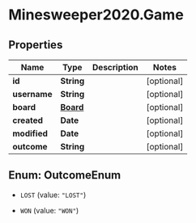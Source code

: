 # Minesweeper2020.Game

## Properties

Name | Type | Description | Notes
------------ | ------------- | ------------- | -------------
**id** | **String** |  | [optional] 
**username** | **String** |  | [optional] 
**board** | [**Board**](Board.md) |  | [optional] 
**created** | **Date** |  | [optional] 
**modified** | **Date** |  | [optional] 
**outcome** | **String** |  | [optional] 



## Enum: OutcomeEnum


* `LOST` (value: `"LOST"`)

* `WON` (value: `"WON"`)




